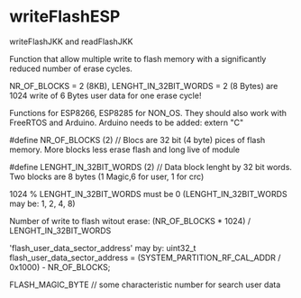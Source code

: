 # writeFlashESP
writeFlashJKK and readFlashJKK

Function that allow multiple write to flash memory with a significantly reduced number of erase cycles.

NR_OF_BLOCKS = 2 (8KB), LENGHT_IN_32BIT_WORDS = 2 (8 Bytes) are 1024 write of 6 Bytes user data for one erase cycle!

Functions for ESP8266, ESP8285 for NON_OS. They should also work with FreeRTOS and Arduino. Arduino needs to be added: extern "C"

#define NR_OF_BLOCKS (2) // Blocs are 32 bit (4 byte) pices of flash memory. More blocks less erase flash and long live of module

#define LENGHT_IN_32BIT_WORDS (2) // Data block lenght by 32 bit words. Two blocks are 8 bytes (1 Magic,6 for user, 1 for crc)

1024 % LENGHT_IN_32BIT_WORDS must be 0 (LENGHT_IN_32BIT_WORDS may be: 1, 2, 4, 8)

Number of write to flash witout erase: (NR_OF_BLOCKS * 1024) / LENGHT_IN_32BIT_WORDS

'flash_user_data_sector_address' may by: uint32_t flash_user_data_sector_address = (SYSTEM_PARTITION_RF_CAL_ADDR / 0x1000) - NR_OF_BLOCKS;

FLASH_MAGIC_BYTE  // some characteristic number for search user data
